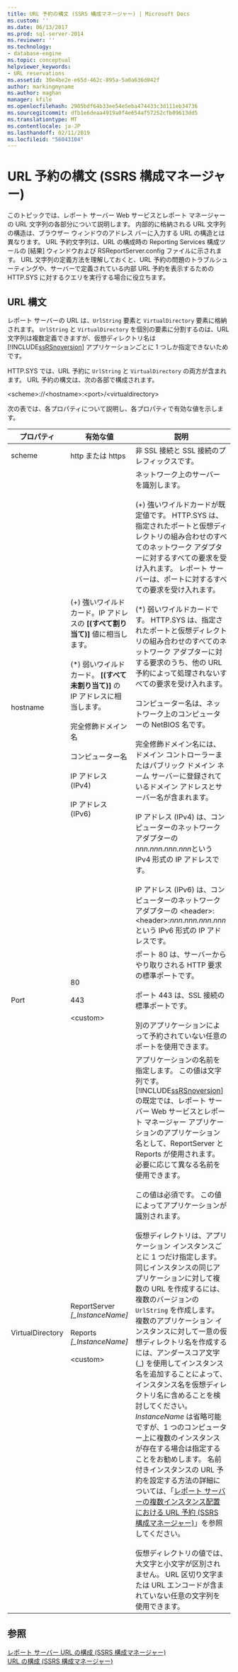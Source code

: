 ```yaml
---
title: URL 予約の構文 (SSRS 構成マネージャー) | Microsoft Docs
ms.custom: ''
ms.date: 06/13/2017
ms.prod: sql-server-2014
ms.reviewer: ''
ms.technology:
- database-engine
ms.topic: conceptual
helpviewer_keywords:
- URL reservations
ms.assetid: 30e4be2e-e65d-462c-895a-5a0a636d042f
author: markingmyname
ms.author: maghan
manager: kfile
ms.openlocfilehash: 2905bdf64b33ee54e5eba474433c3d111eb34736
ms.sourcegitcommit: dfb1e6deaa4919a0f4e654af57252cfb09613dd5
ms.translationtype: MT
ms.contentlocale: ja-JP
ms.lasthandoff: 02/11/2019
ms.locfileid: "56043104"
---
```

# <a name="url-reservation-syntax--ssrs-configuration-manager"></a>URL 予約の構文 (SSRS 構成マネージャー)
  このトピックでは、レポート サーバー Web サービスとレポート マネージャーの URL 文字列の各部分について説明します。 内部的に格納される URL 文字列の構造は、ブラウザー ウィンドウのアドレス バーに入力する URL の構造とは異なります。 URL 予約文字列は、URL の構成時の Reporting Services 構成ツールの [結果] ウィンドウおよび RSReportServer.config ファイルに示されます。 URL 文字列の定義方法を理解しておくと、URL 予約の問題のトラブルシューティングや、サーバーで定義されている内部 URL 予約を表示するための HTTP.SYS に対するクエリを実行する場合に役立ちます。  
  
## <a name="url-syntax"></a>URL 構文  
 レポート サーバーの URL は、`UrlString` 要素と `VirtualDirectory` 要素に格納されます。 `UrlString` と `VirtualDirectory` を個別の要素に分割するのは、URL 文字列は複数定義できますが、仮想ディレクトリ名は [!INCLUDE[ssRSnoversion](../../includes/ssrsnoversion-md.md)] アプリケーションごとに 1 つしか指定できないためです。  
  
 HTTP.SYS では、URL 予約に `UrlString` と `VirtualDirectory` の両方が含まれます。 URL 予約の構文は、次の各部で構成されます。  
  
 \<scheme>://\<hostname>:\<port>/\<virtualdirectory>  
  
 次の表では、各プロパティについて説明し、各プロパティで有効な値を示します。  
  
|プロパティ|有効な値|説明|  
|--------------|------------------|-----------------|  
|scheme|http または https|非 SSL 接続と SSL 接続のプレフィックスです。|  
|hostname|(+) 強いワイルドカード。IP アドレスの **[(すべて割り当て)]** 値に相当します。<br /><br /> (\*) 弱いワイルドカード。 **[(すべて未割り当て)]** の IP アドレスに相当します。<br /><br /> 完全修飾ドメイン名<br /><br /> コンピューター名<br /><br /> IP アドレス (IPv4)<br /><br /> IP アドレス (IPv6)|ネットワーク上のサーバーを識別します。<br /><br /> (+) 強いワイルドカードが既定値です。 HTTP.SYS は、指定されたポートと仮想ディレクトリの組み合わせのすべてのネットワーク アダプターに対するすべての要求を受け入れます。 レポート サーバーは、ポートに対するすべての要求を受け入れます。<br /><br /> (\*) 弱いワイルドカードです。 HTTP.SYS は、指定されたポートと仮想ディレクトリの組み合わせのすべてのネットワーク アダプターに対する要求のうち、他の URL 予約によって処理されないすべての要求を受け入れます。<br /><br /> コンピューター名は、ネットワーク上のコンピューターの NetBIOS 名です。<br /><br /> 完全修飾ドメイン名には、ドメイン コントローラーまたはパブリック ドメイン ネーム サーバーに登録されているドメイン アドレスとサーバー名が含まれます。<br /><br /> IP アドレス (IPv4) は、コンピューターのネットワーク アダプターの *nnn.nnn.nnn.nnn*という IPv4 形式の IP アドレスです。<br /><br /> IP アドレス (IPv6) は、コンピューターのネットワーク アダプターの \<header>:\<header>:*nnn.nnn.nnn.nnn* という IPv6 形式の IP アドレスです。|  
|Port|80<br /><br /> 443<br /><br /> \<custom>|ポート 80 は、サーバーからやり取りされる HTTP 要求の標準ポートです。<br /><br /> ポート 443 は、SSL 接続の標準ポートです。<br /><br /> 別のアプリケーションによって予約されていない任意のポートを使用できます。|  
|VirtualDirectory|ReportServer *[_InstanceName]*<br /><br /> Reports *[_InstanceName]*<br /><br /> \<custom>|アプリケーションの名前を指定します。 この値は文字列です。 [!INCLUDE[ssRSnoversion](../../includes/ssrsnoversion-md.md)] の既定では、レポート サーバー Web サービスとレポート マネージャー アプリケーションのアプリケーション名として、ReportServer と Reports が使用されます。 必要に応じて異なる名前を使用できます。<br /><br /> この値は必須です。 この値によってアプリケーションが識別されます。<br /><br /> 仮想ディレクトリは、アプリケーション インスタンスごとに 1 つだけ指定します。 同じインスタンスの同じアプリケーションに対して複数の URL を作成するには、複数のバージョンの `UrlString` を作成します。 複数のアプリケーション インスタンスに対して一意の仮想ディレクトリ名を作成するには、アンダースコア文字 (_) を使用してインスタンス名を追加することによって、インスタンス名を仮想ディレクトリ名に含めることを検討してください。 *InstanceName* は省略可能ですが、1 つのコンピューター上に複数のインスタンスが存在する場合は指定することをお勧めします。 名前付きインスタンスの URL 予約を設定する方法の詳細については、「[レポート サーバーの複数インスタンス配置における URL 予約 &#40;SSRS 構成マネージャー&#41;](url-reservations-for-multi-instance-report-server-deployments.md)」を参照してください。<br /><br /> 仮想ディレクトリの値では、大文字と小文字が区別されません。 URL 区切り文字または URL エンコードが含まれていない任意の文字列を使用できます。|  
  
## <a name="see-also"></a>参照  
 [レポート サーバー URL の構成 &#40;SSRS 構成マネージャー&#41;](configure-report-server-urls-ssrs-configuration-manager.md)   
 [URL の構成 &#40;SSRS 構成マネージャー&#41;](configure-a-url-ssrs-configuration-manager.md)  
  
  
